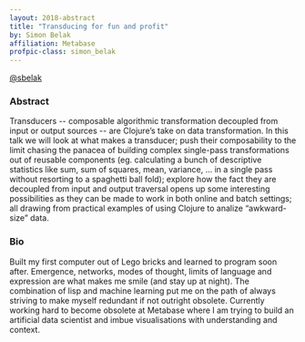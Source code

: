 ```yaml
---
layout: 2018-abstract
title: "Transducing for fun and profit"
by: Simon Belak
affiliation: Metabase
profpic-class: simon_belak
---
```


[@sbelak](https://twitter.com/sbelak)
<br/>

### Abstract

Transducers -- composable algorithmic transformation decoupled from input or output sources -- are Clojure’s take on data transformation. In this talk we will look at what makes a transducer; push their composability to the limit chasing the panacea of building complex single-pass transformations out of reusable components (eg. calculating a bunch of descriptive statistics like sum, sum of squares, mean, variance, ...  in a single pass without resorting to a spaghetti ball fold); explore how the fact they are decoupled from input and output traversal opens up some interesting possibilities as they can be made to work in both online and batch settings; all drawing from practical examples of using Clojure to analize “awkward-size” data.

### Bio

Built my first computer out of Lego bricks and learned to program soon after. Emergence, networks, modes of thought, limits of language and expression are what makes me smile (and stay up at night). The combination of lisp and machine learning put me on the path of always striving to make myself redundant if not outright obsolete. Currently working hard to become obsolete at Metabase where I am trying to build an artificial data scientist and imbue visualisations with understanding and context.

